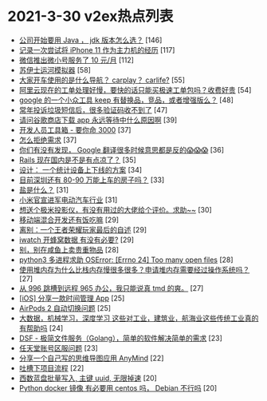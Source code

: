 # 2021-3-30 v2ex热点列表

+ [公司开始要用 Java ， jdk 版本怎么选？](https://www.v2ex.com/t/766378#reply146) [146]
+ [记录一次尝试将 iPhone 11 作为主力机的经历](https://www.v2ex.com/t/766389#reply117) [117]
+ [微信推出微小号服务了 10 元/月](https://www.v2ex.com/t/766369#reply112) [112]
+ [苏伊士运河模拟器](https://www.v2ex.com/t/766518#reply58) [58]
+ [大家开车使用的是什么导航？ carplay？ carlife?](https://www.v2ex.com/t/766561#reply55) [55]
+ [阿里云现在的工单处理好慢，要快的话只能买极速工单包吗？收费好贵](https://www.v2ex.com/t/766527#reply54) [54]
+ [google 的一个小众工具 keep 有替换品，竞品，或者增强版么？](https://www.v2ex.com/t/766397#reply48) [48]
+ [常年投诉垃圾短信后，很多验证码收不到了](https://www.v2ex.com/t/766399#reply47) [47]
+ [请问谷歌商店下载 app 永远等待中什么原因啊](https://www.v2ex.com/t/766425#reply39) [39]
+ [开发人员工具箱 - 要你命 3000](https://www.v2ex.com/t/766507#reply37) [37]
+ [怎么拒绝需求](https://www.v2ex.com/t/766382#reply37) [37]
+ [你们有没有发现， Google 翻译很多时候意思都是反的😱😱😱](https://www.v2ex.com/t/766448#reply36) [36]
+ [Rails 现在国内是不是有点凉了？](https://www.v2ex.com/t/766398#reply35) [35]
+ [设计： 一个统计设备上下线的方案](https://www.v2ex.com/t/766456#reply34) [34]
+ [目前深圳还有 80-90 万能上车的房子吗？](https://www.v2ex.com/t/766429#reply33) [33]
+ [盐是什么？](https://www.v2ex.com/t/766572#reply31) [31]
+ [小米官宣进军电动汽车行业](https://www.v2ex.com/t/766587#reply31) [31]
+ [想送个极米投影仪，有没有用过的大佬给个评价。求助~~](https://www.v2ex.com/t/766510#reply30) [30]
+ [移动端混合开发还有饭吃嘛](https://www.v2ex.com/t/766494#reply29) [29]
+ [离别：一个王者荣耀玩家最后的自述](https://www.v2ex.com/t/766430#reply29) [29]
+ [iwatch 开蜂窝数据 有没有必要?](https://www.v2ex.com/t/766437#reply29) [29]
+ [别，别在咸鱼上卖贵重物品](https://www.v2ex.com/t/766619#reply28) [28]
+ [python3 多进程求助 OSError: [Errno 24] Too many open files](https://www.v2ex.com/t/766409#reply28) [28]
+ [使用堆内存为什么比栈内存慢很多很多？申请堆内存需要经过操作系统吗？](https://www.v2ex.com/t/766490#reply27) [27]
+ [从 996 跳槽到远程 965 办公，我只能说真 tmd 的爽。](https://www.v2ex.com/t/766497#reply27) [27]
+ [[iOS] 分享一款时间管理 App](https://www.v2ex.com/t/766502#reply25) [25]
+ [AirPods 2 自动切换问题](https://www.v2ex.com/t/766354#reply25) [25]
+ [大数据，机械学习，深度学习 这些对工业，建筑业，航海业这些传统工业真的有帮助吗](https://www.v2ex.com/t/766363#reply24) [24]
+ [DSF - 极简文件服务（Golang），简单的软件解决简单的需求](https://www.v2ex.com/t/766471#reply23) [23]
+ [任天堂账号区服问题](https://www.v2ex.com/t/766358#reply23) [23]
+ [分享一个自己写的思维导图应用 AnyMind](https://www.v2ex.com/t/766377#reply22) [22]
+ [吐槽下项目流程](https://www.v2ex.com/t/766454#reply22) [22]
+ [西数蓝盘批量写入, 主键 uuid, 无限掉速](https://www.v2ex.com/t/766549#reply20) [20]
+ [Python docker 镜像 有必要用 centos 吗， Debian 不行吗](https://www.v2ex.com/t/766598#reply20) [20]
